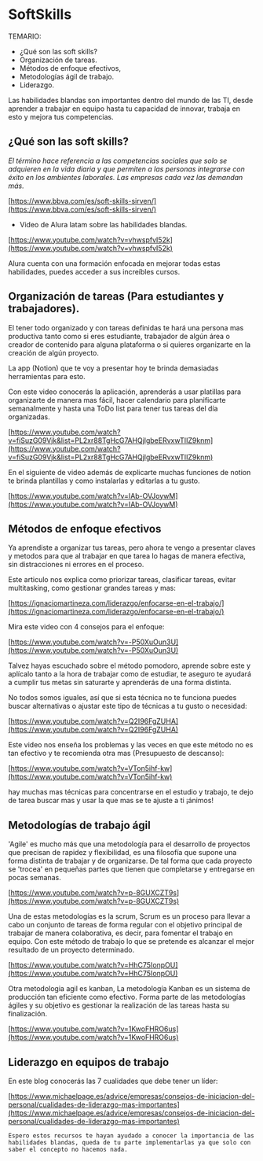 # SoftSkills
TEMARIO:

- ¿Qué son las soft skills?
- Organización de tareas.
- Métodos de enfoque efectivos,
- Metodologías ágil de trabajo.
- Liderazgo.

Las habilidades blandas son importantes dentro del mundo de las TI, desde aprender a trabajar en equipo hasta tu capacidad de innovar, trabaja en esto y mejora tus competencias.

## ¿Qué son las soft skills?

*El término hace referencia a las competencias sociales que solo se adquieren en la vida diaria y que permiten a las personas integrarse con éxito en los ambientes laborales. Las empresas cada vez las demandan más.*

[https://www.bbva.com/es/soft-skills-sirven/](https://www.bbva.com/es/soft-skills-sirven/)

- Video de Alura latam sobre las habilidades blandas.

[https://www.youtube.com/watch?v=vhwspfvI52k](https://www.youtube.com/watch?v=vhwspfvI52k)

Alura cuenta con una formación enfocada en mejorar todas estas habilidades, puedes acceder a sus increíbles cursos.

## Organización de tareas (Para estudiantes y trabajadores).

El tener todo organizado y con tareas definidas te hará una persona mas productiva tanto como si eres estudiante, trabajador de algún área o creador de contenido para alguna plataforma o si quieres organizarte en la creación de algún proyecto.

La app (Notion) que te voy a presentar hoy te brinda demasiadas herramientas para esto.

Con este video conocerás la aplicación, aprenderás a usar platillas para organizarte de manera mas fácil, hacer calendario para planificarte semanalmente y hasta una ToDo list para tener tus tareas del día organizadas.

[https://www.youtube.com/watch?v=fiSuzG09Vjk&list=PL2xr88TgHcG7AHQjlgbeERvxwTIIZ9knm](https://www.youtube.com/watch?v=fiSuzG09Vjk&list=PL2xr88TgHcG7AHQjlgbeERvxwTIIZ9knm)

En el siguiente de video además de explicarte muchas funciones de notion te brinda plantillas y como instalarlas y editarlas a tu gusto.

[https://www.youtube.com/watch?v=IAb-OVJoywM](https://www.youtube.com/watch?v=IAb-OVJoywM)

## Métodos de enfoque efectivos

Ya aprendiste a organizar tus tareas, pero ahora te vengo a presentar claves y metodos para que al trabajar en que tarea lo hagas de manera efectiva, sin distracciones ni errores en el proceso.

Este articulo nos explica como priorizar tareas, clasificar tareas, evitar multitasking, como gestionar grandes tareas y mas:

 [https://ignaciomartineza.com/liderazgo/enfocarse-en-el-trabajo/](https://ignaciomartineza.com/liderazgo/enfocarse-en-el-trabajo/)

Mira este video con 4 consejos para el enfoque:

[https://www.youtube.com/watch?v=-P50XuOun3U](https://www.youtube.com/watch?v=-P50XuOun3U)

Talvez hayas escuchado sobre el método pomodoro, aprende sobre este y aplícalo tanto a la hora de trabajar como de estudiar, te aseguro te ayudará a cumplir tus metas sin saturarte y aprenderás de una forma distinta.

No todos somos iguales, así que si esta técnica no te funciona puedes buscar alternativas o ajustar este tipo de técnicas a tu gusto o necesidad:

[https://www.youtube.com/watch?v=Q2I96FgZUHA](https://www.youtube.com/watch?v=Q2I96FgZUHA)

Este video nos enseña los problemas y las veces en que este método no es tan efectivo y te recomienda otra mas (Presupuesto de descanso):

[https://www.youtube.com/watch?v=VTon5ihf-kw](https://www.youtube.com/watch?v=VTon5ihf-kw)

hay muchas mas técnicas para concentrarse en el estudio y trabajo, te dejo de tarea buscar mas y usar la que mas se te ajuste a ti ¡ánimos!

## Metodologías de trabajo ágil

'Agile' es mucho más que una metodología para el desarrollo de proyectos que precisan de rapidez y flexibilidad, es una filosofía que supone una forma distinta de trabajar y de organizarse. De tal forma que cada proyecto se 'trocea' en pequeñas partes que tienen que completarse y entregarse en pocas semanas.

[https://www.youtube.com/watch?v=p-8GUXCZT9s](https://www.youtube.com/watch?v=p-8GUXCZT9s)

Una de estas metodologías es la scrum, Scrum es un proceso para llevar a cabo un conjunto de tareas de forma regular con el objetivo principal de trabajar de manera colaborativa, es decir, para fomentar el trabajo en equipo. Con este método de trabajo lo que se pretende es alcanzar el mejor resultado de un proyecto determinado.

[https://www.youtube.com/watch?v=HhC75IonpOU](https://www.youtube.com/watch?v=HhC75IonpOU)

Otra metodologia agil es kanban, La metodología Kanban es un sistema de producción tan eficiente como efectivo. Forma parte de las metodologías ágiles y su objetivo es gestionar la realización de las tareas hasta su finalización.

[https://www.youtube.com/watch?v=1KwoFHRO6us](https://www.youtube.com/watch?v=1KwoFHRO6us)

## Liderazgo en equipos de trabajo

En este blog conocerás las 7 cualidades que debe tener un líder:

[https://www.michaelpage.es/advice/empresas/consejos-de-iniciacion-del-personal/cualidades-de-liderazgo-mas-importantes](https://www.michaelpage.es/advice/empresas/consejos-de-iniciacion-del-personal/cualidades-de-liderazgo-mas-importantes)

`Espero estos recursos te hayan ayudado a conocer la importancia de las habilidades blandas, queda de tu parte implementarlas ya que solo con saber el concepto no hacemos nada.`
